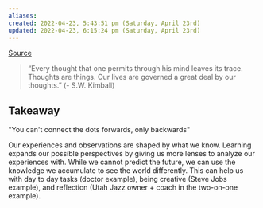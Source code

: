 ```yaml
---
aliases: 
created: 2022-04-23, 5:43:51 pm (Saturday, April 23rd)
updated: 2022-04-23, 6:15:24 pm (Saturday, April 23rd)
---
```

[Source](https://www.maa.org/sites/default/files/pdf/Mathhorizons/supplement/MH-CoreyWeb.pdf#page13)

> “Every thought that one permits through his mind leaves its trace. Thoughts
are things. Our lives are governed a great deal by our thoughts.” (- S.W. Kimball)

## Takeaway
"You can't connect the dots forwards, only backwards"

Our experiences and observations are shaped by what we know.
Learning expands our possible perspectives by giving us more lenses to analyze our experiences with.
While we cannot predict the future, we can use the knowledge we accumulate to see the world differently.
This can help us with day to day tasks (doctor example), being creative (Steve Jobs example), and reflection (Utah Jazz owner + coach in the two-on-one example).